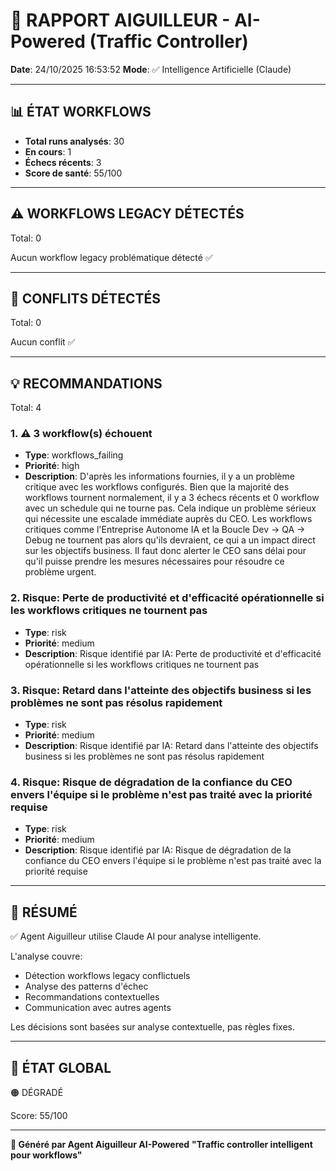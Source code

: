 # 🚦 RAPPORT AIGUILLEUR - AI-Powered (Traffic Controller)

**Date**: 24/10/2025 16:53:52
**Mode**: ✅ Intelligence Artificielle (Claude)

---

## 📊 ÉTAT WORKFLOWS

- **Total runs analysés**: 30
- **En cours**: 1
- **Échecs récents**: 3
- **Score de santé**: 55/100

---

## ⚠️  WORKFLOWS LEGACY DÉTECTÉS

Total: 0



Aucun workflow legacy problématique détecté ✅

---

## 🚨 CONFLITS DÉTECTÉS

Total: 0

Aucun conflit ✅

---

## 💡 RECOMMANDATIONS

Total: 4


### 1. ⚠️ 3 workflow(s) échouent

- **Type**: workflows_failing
- **Priorité**: high
- **Description**: D'après les informations fournies, il y a un problème critique avec les workflows configurés. Bien que la majorité des workflows tournent normalement, il y a 3 échecs récents et 0 workflow avec un schedule qui ne tourne pas. Cela indique un problème sérieux qui nécessite une escalade immédiate auprès du CEO. Les workflows critiques comme l'Entreprise Autonome IA et la Boucle Dev → QA → Debug ne tournent pas alors qu'ils devraient, ce qui a un impact direct sur les objectifs business. Il faut donc alerter le CEO sans délai pour qu'il puisse prendre les mesures nécessaires pour résoudre ce problème urgent.


### 2. Risque: Perte de productivité et d'efficacité opérationnelle si les workflows critiques ne tournent pas

- **Type**: risk
- **Priorité**: medium
- **Description**: Risque identifié par IA: Perte de productivité et d'efficacité opérationnelle si les workflows critiques ne tournent pas


### 3. Risque: Retard dans l'atteinte des objectifs business si les problèmes ne sont pas résolus rapidement

- **Type**: risk
- **Priorité**: medium
- **Description**: Risque identifié par IA: Retard dans l'atteinte des objectifs business si les problèmes ne sont pas résolus rapidement


### 4. Risque: Risque de dégradation de la confiance du CEO envers l'équipe si le problème n'est pas traité avec la priorité requise

- **Type**: risk
- **Priorité**: medium
- **Description**: Risque identifié par IA: Risque de dégradation de la confiance du CEO envers l'équipe si le problème n'est pas traité avec la priorité requise




---

## 🎯 RÉSUMÉ

✅ Agent Aiguilleur utilise Claude AI pour analyse intelligente.

L'analyse couvre:
- Détection workflows legacy conflictuels
- Analyse des patterns d'échec
- Recommandations contextuelles
- Communication avec autres agents

Les décisions sont basées sur analyse contextuelle, pas règles fixes.

---

## 🔄 ÉTAT GLOBAL

🟠 DÉGRADÉ

Score: 55/100

---

**🚦 Généré par Agent Aiguilleur AI-Powered**
**"Traffic controller intelligent pour workflows"**
